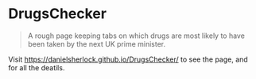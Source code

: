 DrugsChecker
============

> A rough page keeping tabs on which drugs are most likely to have been taken by the next UK prime minister.

Visit https://danielsherlock.github.io/DrugsChecker/ to see the page, and for all the deatils.
